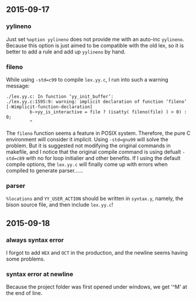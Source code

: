 ## 2015-09-17

### yylineno

Just set `%option yylineno` does not provide me with an auto-inc `yylineno`.
Because this option is just aimed to be compatible with the old lex, so it is better to add a rule and add up `yylineno` by hand.

### fileno

While using `-std=c99` to compile `lex.yy.c`, I run into such a warning message:

```
./lex.yy.c: In function ‘yy_init_buffer’:
./lex.yy.c:1595:9: warning: implicit declaration of function ‘fileno’ [-Wimplicit-function-declaration]
         b->yy_is_interactive = file ? (isatty( fileno(file) ) > 0) : 0;
         ^
```

The `fileno` function seems a feature in POSIX system. Therefore, the pure C environment will consider it implicit. Using `-std=gnu99` will solve the problem.
But it is suggested not modifying the original commands in makefile, and I notice that the original compile command is using defualt `-std=c89`
with no for loop initialier and other benefits. If I using the default compile options, the `lex.yy.c` will finally come up with errors
when compiled to generate parser......

### parser

`%locations` and `YY_USER_ACTION` should be written in `syntax.y`, namely, the bison source file, and then include `lex.yy.c`!

## 2015-09-18

### always syntax error

I forgot to add `HEX` and `OCT` in the production, and the newline seems having some problems.

### syntax error at newline

Because the project folder was first opened under windows, we get '^M' at the end of line.

